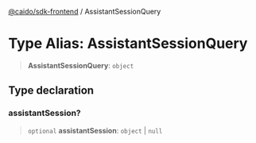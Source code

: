 [@caido/sdk-frontend](../index.md) / AssistantSessionQuery

# Type Alias: AssistantSessionQuery

> **AssistantSessionQuery**: `object`

## Type declaration

### assistantSession?

> `optional` **assistantSession**: `object` \| `null`
